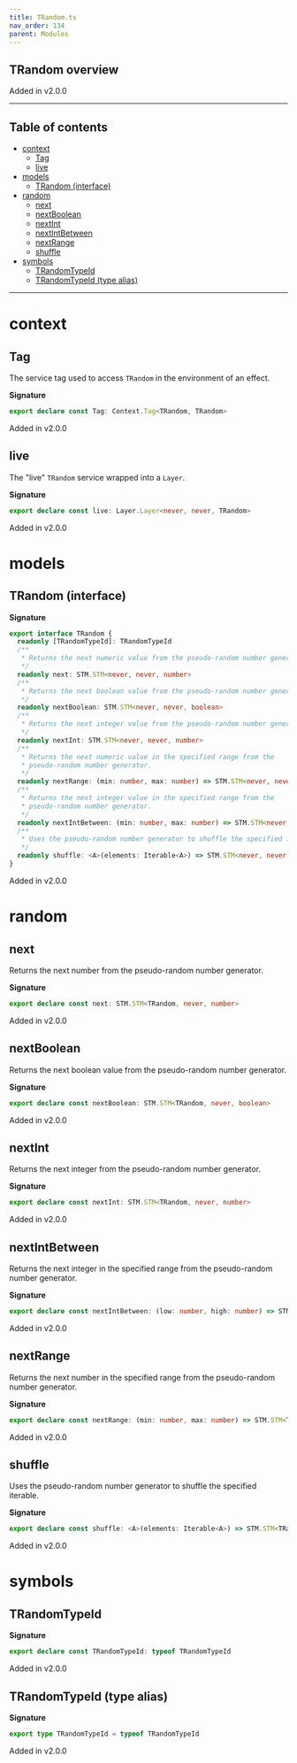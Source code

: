 ```yaml
---
title: TRandom.ts
nav_order: 134
parent: Modules
---
```


## TRandom overview

Added in v2.0.0

---

<h2 class="text-delta">Table of contents</h2>

- [context](#context)
  - [Tag](#tag)
  - [live](#live)
- [models](#models)
  - [TRandom (interface)](#trandom-interface)
- [random](#random)
  - [next](#next)
  - [nextBoolean](#nextboolean)
  - [nextInt](#nextint)
  - [nextIntBetween](#nextintbetween)
  - [nextRange](#nextrange)
  - [shuffle](#shuffle)
- [symbols](#symbols)
  - [TRandomTypeId](#trandomtypeid)
  - [TRandomTypeId (type alias)](#trandomtypeid-type-alias)

---

# context

## Tag

The service tag used to access `TRandom` in the environment of an effect.

**Signature**

```ts
export declare const Tag: Context.Tag<TRandom, TRandom>
```

Added in v2.0.0

## live

The "live" `TRandom` service wrapped into a `Layer`.

**Signature**

```ts
export declare const live: Layer.Layer<never, never, TRandom>
```

Added in v2.0.0

# models

## TRandom (interface)

**Signature**

```ts
export interface TRandom {
  readonly [TRandomTypeId]: TRandomTypeId
  /**
   * Returns the next numeric value from the pseudo-random number generator.
   */
  readonly next: STM.STM<never, never, number>
  /**
   * Returns the next boolean value from the pseudo-random number generator.
   */
  readonly nextBoolean: STM.STM<never, never, boolean>
  /**
   * Returns the next integer value from the pseudo-random number generator.
   */
  readonly nextInt: STM.STM<never, never, number>
  /**
   * Returns the next numeric value in the specified range from the
   * pseudo-random number generator.
   */
  readonly nextRange: (min: number, max: number) => STM.STM<never, never, number>
  /**
   * Returns the next integer value in the specified range from the
   * pseudo-random number generator.
   */
  readonly nextIntBetween: (min: number, max: number) => STM.STM<never, never, number>
  /**
   * Uses the pseudo-random number generator to shuffle the specified iterable.
   */
  readonly shuffle: <A>(elements: Iterable<A>) => STM.STM<never, never, Array<A>>
}
```

Added in v2.0.0

# random

## next

Returns the next number from the pseudo-random number generator.

**Signature**

```ts
export declare const next: STM.STM<TRandom, never, number>
```

Added in v2.0.0

## nextBoolean

Returns the next boolean value from the pseudo-random number generator.

**Signature**

```ts
export declare const nextBoolean: STM.STM<TRandom, never, boolean>
```

Added in v2.0.0

## nextInt

Returns the next integer from the pseudo-random number generator.

**Signature**

```ts
export declare const nextInt: STM.STM<TRandom, never, number>
```

Added in v2.0.0

## nextIntBetween

Returns the next integer in the specified range from the pseudo-random number
generator.

**Signature**

```ts
export declare const nextIntBetween: (low: number, high: number) => STM.STM<TRandom, never, number>
```

Added in v2.0.0

## nextRange

Returns the next number in the specified range from the pseudo-random number
generator.

**Signature**

```ts
export declare const nextRange: (min: number, max: number) => STM.STM<TRandom, never, number>
```

Added in v2.0.0

## shuffle

Uses the pseudo-random number generator to shuffle the specified iterable.

**Signature**

```ts
export declare const shuffle: <A>(elements: Iterable<A>) => STM.STM<TRandom, never, A[]>
```

Added in v2.0.0

# symbols

## TRandomTypeId

**Signature**

```ts
export declare const TRandomTypeId: typeof TRandomTypeId
```

Added in v2.0.0

## TRandomTypeId (type alias)

**Signature**

```ts
export type TRandomTypeId = typeof TRandomTypeId
```

Added in v2.0.0
